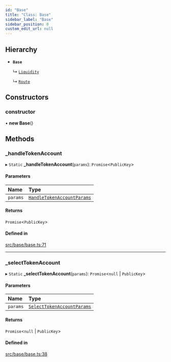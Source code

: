 ```yaml
---
id: "Base"
title: "Class: Base"
sidebar_label: "Base"
sidebar_position: 0
custom_edit_url: null
---
```


## Hierarchy

- **`Base`**

  ↳ [`Liquidity`](Liquidity.md)

  ↳ [`Route`](Route.md)

## Constructors

### constructor

• **new Base**()

## Methods

### \_handleTokenAccount

▸ `Static` **_handleTokenAccount**(`params`): `Promise`<`PublicKey`\>

#### Parameters

| Name | Type |
| :------ | :------ |
| `params` | [`HandleTokenAccountParams`](../interfaces/HandleTokenAccountParams.md) |

#### Returns

`Promise`<`PublicKey`\>

#### Defined in

[src/base/base.ts:71](https://github.com/alpha-defi/raydium-sdk/blob/5597113/src/base/base.ts#L71)

___

### \_selectTokenAccount

▸ `Static` **_selectTokenAccount**(`params`): `Promise`<``null`` \| `PublicKey`\>

#### Parameters

| Name | Type |
| :------ | :------ |
| `params` | [`SelectTokenAccountParams`](../interfaces/SelectTokenAccountParams.md) |

#### Returns

`Promise`<``null`` \| `PublicKey`\>

#### Defined in

[src/base/base.ts:38](https://github.com/alpha-defi/raydium-sdk/blob/5597113/src/base/base.ts#L38)
